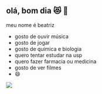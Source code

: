 ## olá, bom dia 😻 🍡 

meu nome é beatriz 
- gosto de ouvir música
- gosto de jogar 
- gosto de quimica e biologia 
- quero tentar estudar na usp 
- quero fazer farmacia ou medicina 
- gosto de ver filmes
- 😄



![](https://media1.tenor.com/m/wy2zHeWyf2gAAAAd/side-eye-dog-suspicious-look.gif)
